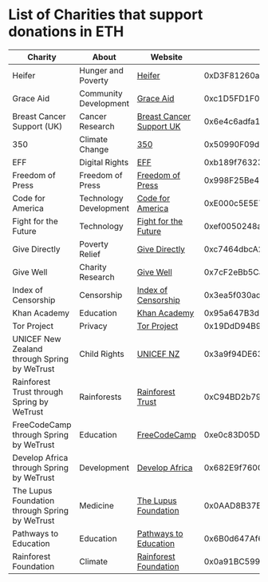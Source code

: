 # List of Charities that support donations in ETH

| Charity                    | About                 | Website                                                         | ETH Address                                |   |
|----------------------------|-----------------------|-----------------------------------------------------------------|--------------------------------------------|---|
| Heifer                     | Hunger and Poverty    | [Heifer](https://www.heifer.org/)                               | 0xD3F81260a44A1df7A7269CF66Abd9c7e4f8CdcD1 |   |
| Grace Aid                  | Community Development | [Grace Aid](https://graceaid.org/)                               | 0xc1D5FD1F0D969075040988e37Df3643Af724995D |   |
| Breast Cancer Support (UK) | Cancer Research       | [Breast Cancer Support UK](https://breastcancersupport.org.uk/) | 0x6e4c6adfa15cada2699fd2c16290ea1f71d0f9d7 |   |
| 350                        | Climate Change        | [350](https://350.org/)                                         | 0x50990F09d4f0cb864b8e046e7edC749dE410916b |   |
| EFF                        | Digital Rights        | [EFF](https://www.eff.org/)                                     | 0xb189f76323678E094D4996d182A792E52369c005 |   |
| Freedom of Press                        | Freedom of Press        | [Freedom of Press](https://freedom.press/)                                     | 0x998F25Be40241CA5D8F5fCaF3591B5ED06EF3Be7 |   |
| Code for America                        | Technology Development        | [Code for America](https://www.codeforamerica.org/)                                     | 0xE000c5E5E74472B3584427c115712Eb325cf3ff5 |   |
| Fight for the Future                        | Technology        | [Fight for the Future](https://www.fightforthefuture.org/)                                     | 0xef0050248ae8e5559bdc6357cc2574fcdf434837 |   |
| Give Directly                        | Poverty Relief        | [Give Directly](https://www.givedirectly.org/)                                     | 0xc7464dbcA260A8faF033460622B23467Df5AEA42 |   |
| Give Well                        | Charity Research        | [Give Well](https://www.givewell.org/)                                     | 0x7cF2eBb5Ca55A8bd671A020F8BDbAF07f60F26C1 |   |
| Index of Censorship                        | Censorship        | [Index of Censorship](https://www.indexoncensorship.org/)                                     | 0x3ea5f030ade93a8d0400dcbdac259e7348164fc1 |   |
| Khan Academy                        | Education        | [Khan Academy](https://www.khanacademy.org/)                                     | 0x95a647B3d8a3F11176BAdB799b9499C671fa243a |   |
| Tor Project                        | Privacy        | [Tor Project](https://www.torproject.org/)                                     | 0x19DdD94B94D3c68385c897846AB44Ac99DBFAe0f |   |
| UNICEF New Zealand through Spring by WeTrust                        | Child Rights        | [UNICEF NZ](https://www.unicef.org.nz/)                                     | 0x3a9f94DE63612f4A117Adf20F745bd420d148ac1 |   |
| Rainforest Trust through Spring by WeTrust                        | Rainforests        | [Rainforest Trust](https://www.rainforesttrust.org/)                                     | 0xC94BD2b79921DAa2395EB74934D867346C4C71d4 |   |
| FreeCodeCamp through Spring by WeTrust                        | Education        | [FreeCodeCamp](https://www.freecodecamp.org/)                                     | 0xe0c83D05DB000393B22F85432F047167a5d650a8 |   |
| Develop Africa through Spring by WeTrust                        | Development        | [Develop Africa](https://www.developafrica.org/)                                     | 0x682E9f760C5Be1A954A3e0499c5fb43faf4B86fB |   |
| The Lupus Foundation through Spring by WeTrust                        | Medicine        | [The Lupus Foundation](https://www.lupus.org/)                                     | 0x0AAD8B37E1f9a2AA3088c5bd3235bB120F40E8aD |   |
| Pathways to Education                        | Education        | [Pathways to Education](https://www.pathwaystoeducation.ca/donate-ethereum/)                                     | 0x6B0d647Af6c9ff7CE6D507849eAbF649D045623e |   |
| Rainforest Foundation                        | Climate        | [Rainforest Foundation](https://www.rainforestfoundation.org)                                     | 0x0a91BC5990ebB27131FF81E97E7e2339433d1671 |   |
